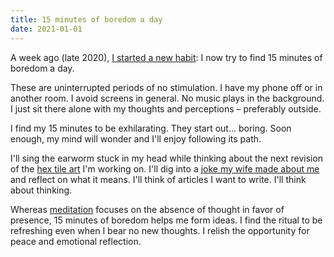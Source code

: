 ```yaml
---
title: 15 minutes of boredom a day
date: 2021-01-01
---
```


A week ago (late 2020), [I started a new habit](https://alxmrs.com/goals/): 
I now try to find 15 minutes of boredom a day. 

These are uninterrupted periods of no stimulation.
I have my phone off or in another room. 
I avoid screens in general. No music plays in the 
background. I just sit there alone with my thoughts
and perceptions – preferably outside.

I find my 15 minutes to be exhilarating. They start 
out... boring. Soon enough, my mind will wonder and
I'll enjoy following its path. 

I'll sing the earworm stuck in my head while thinking
about the next revision of the [hex
tile art](https://editor.p5js.org/alxrsngrtn/sketches/8Ndif6Ngl)
I'm working on. I'll dig into a [joke my wife made
about me](https://alxmrs.com/zettel/determinism/) and reflect on what 
it means. I'll think of articles I want to write.
I'll think about thinking. 

Whereas [meditation](https://alxmrs.com/ice/) focuses on the absence of 
thought in favor of presence, 15 minutes of boredom helps me
form ideas. I find the ritual to be refreshing even
when I bear no new thoughts. I relish the opportunity
for peace and emotional reflection.
